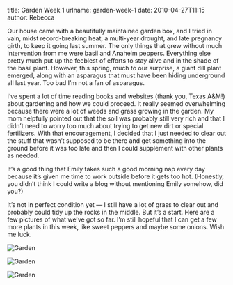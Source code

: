 title: Garden Week 1
urlname: garden-week-1
date: 2010-04-27T11:15
author: Rebecca

Our house came with a beautifully maintained garden box, and I tried in vain,
midst record-breaking heat, a multi-year drought, and late pregnancy girth, to
keep it going last summer. The only things that grew without much intervention
from me were basil and Anaheim peppers. Everything else pretty much put up the
feeblest of efforts to stay alive and in the shade of the basil plant. However,
this spring, much to our surprise, a giant dill plant emerged, along with an
asparagus that must have been hiding underground all last year. Too bad
I&#x02bc;m not a fan of asparagus.

I&#x02bc;ve spent a lot of time reading books and websites (thank you, Texas
A&amp;M!) about gardening and how we could proceed. It really seemed
overwhelming because there were a lot of weeds and grass growing in the garden.
My mom helpfully pointed out that the soil was probably still very rich and that
I didn&#x02bc;t need to worry too much about trying to get new dirt or special
fertilizers. With that encouragement, I decided that I just needed to clear out
the stuff that wasn&#x02bc;t supposed to be there and get something into the
ground before it was too late and then I could supplement with other plants as
needed.

It&#x02bc;s a good thing that Emily takes such a good morning nap every day
because it&#x02bc;s given me time to work outside before it gets too hot.
(Honestly, you didn&#x02bc;t think I could write a blog without mentioning Emily
somehow, did you?)

It&#x02bc;s not in perfect condition yet &mdash; I still have a lot of grass to
clear out and probably could tidy up the rocks in the middle. But it&#x02bc;s a
start. Here are a few pictures of what we&#x02bc;ve got so far. I&#x02bc;m still
hopeful that I can get a few more plants in this week, like sweet peppers and
maybe some onions. Wish me luck.

![Garden][a]

![Garden][b]

![Garden][c]

[a]: {static}/images/2010-04-27-garden-01.jpg
[b]: {static}/images/2010-04-27-garden-02.jpg
[c]: {static}/images/2010-04-27-garden-03.jpg
